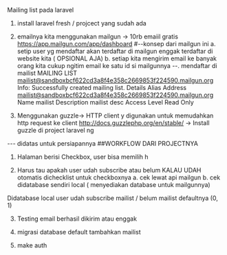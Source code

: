 Mailing list pada laravel

1. install laravel fresh / projcect yang sudah ada

2. emailnya kita menggunakan mailgun -> 10rb emaiil gratis 
https://app.mailgun.com/app/dashboard
#--konsep dari mailgun ini 
	a. setip user yg mendaftar akan terdaftar di mailgun enggak terdaftar di website kita ( OPSIONAL AJA) 
	b. setiap kita mengirim email ke banyak orang kita cukup ngitim email ke satu id si mailgunnya
 --. mendaftar di mailist MAILING LIST
mailist@sandboxbcf622cd3a8f4e358c2669853f224590.mailgun.org
Info: Successfully created mailing list.
Details
Alias Address
mailist@sandboxbcf622cd3a8f4e358c2669853f224590.mailgun.org
Name
mailist
Description
mailist desc
Access Level
Read Only

3. Menggunakan guzzle-> HTTP client y digunakan untuk memudahkan http request ke client 
http://docs.guzzlephp.org/en/stable/
-> Install guzzle di project laravel
ng  

--- didatas untuk persiapannya
##WORKFLOW DARI PROJECTNYA
1. Halaman berisi
	Checkbox, user bisa memilih h

2. Harus tau apakah user udah subscribe atau belum
	KALAU UDAH otomatis dichecklist untuk checkboxnya
	a. cek lewat api mailgun
	b. cek didatabase sendiri local ( menyediakan database untuk mailgunnya)

Didatabase local user udah subscribe mailist / belum mailist defaultnya (0, 1)

3. Testing email berhasil dikirim atau enggak 

1. migrasi database default tambahkan mailist
2. make auth